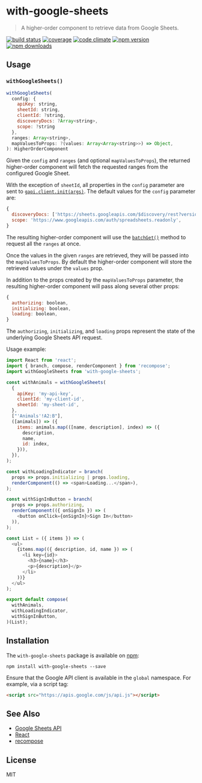 # with-google-sheets

> A higher-order component to retrieve data from Google Sheets.

[![build status](https://img.shields.io/travis/b2io/with-google-sheets.svg?style=flat-square)](https://travis-ci.org/b2io/with-google-sheets)
[![coverage](https://img.shields.io/codecov/c/github/b2io/with-google-sheets.svg?style=flat-square)](https://codecov.io/github/b2io/with-google-sheets)
[![code climate](https://img.shields.io/codeclimate/github/b2io/with-google-sheets.svg?style=flat-square)](https://codeclimate.com/github/b2io/with-google-sheets)
[![npm version](https://img.shields.io/npm/v/with-google-sheets.svg?style=flat-square)](https://www.npmjs.com/package/with-google-sheets)
[![npm downloads](https://img.shields.io/npm/dm/with-google-sheets.svg?style=flat-square)](https://www.npmjs.com/package/with-google-sheets)

## Usage

### `withGoogleSheets()`

```js
withGoogleSheets(
  config: {
    apiKey: string,
    sheetId: string,
    clientId: ?string,
    discoveryDocs: ?Array<string>,
    scope: ?string
  },
  ranges: Array<string>,
  mapValuesToProps: ?(values: Array<Array<string>>) => Object,
): HigherOrderComponent
```

Given the `config` and `ranges` (and optional `mapValuesToProps`), the returned higher-order component will fetch the requested ranges from the configured Google Sheet.

With the exception of `sheetId`, all properties in the `config` parameter are sent to [`gapi.client.init(args)`](https://developers.google.com/api-client-library/javascript/reference/referencedocs#gapiclientinitargs). The default values for the `config` parameter are:

```js
{
  discoveryDocs: ['https://sheets.googleapis.com/$discovery/rest?version=v4'],
  scope: 'https://www.googleapis.com/auth/spreadsheets.readonly',
}
```

The resulting higher-order component will use the [`batchGet()`](https://developers.google.com/sheets/api/reference/rest/v4/spreadsheets.values/batchGet) method to request all the `ranges` at once.

Once the values in the given `ranges` are retrieved, they will be passed into the `mapValuesToProps`. By default the higher-order component will store the retrieved values under the `values` prop.

In addition to the props created by the `mapValuesToProps` parameter, the resulting higher-order component will pass along several other props:

```js
{
  authorizing: boolean,
  initializing: boolean,
  loading: boolean,
}
```

The `authorizing`, `initializing`, and `loading` props represent the state of the underlying Google Sheets API request.

Usage example:

```js
import React from 'react';
import { branch, compose, renderComponent } from 'recompose';
import withGoogleSheets from 'with-google-sheets';

const withAnimals = withGoogleSheets(
  {
    apiKey: 'my-api-key',
    clientId: 'my-client-id',
    sheetId: 'my-sheet-id',
  },
  ["'Animals'!A2:B"],
  ([animals]) => ({
    items: animals.map(([name, description], index) => ({
      description,
      name,
      id: index,
    })),
  }),
);

const withLoadingIndicator = branch(
  props => props.initializing | props.loading,
  renderComponent(() => <span>Loading...</span>),
);

const withSignInButton = branch(
  props => props.authorizing,
  renderComponent(({ onSignIn }) => (
    <button onClick={onSignIn}>Sign In</button>
  )),
);

const List = ({ items }) => (
  <ul>
    {items.map(({ description, id, name }) => (
      <li key={id}>
        <h3>{name}</h3>
        <p>{description}</p>
      </li>
    ))}
  </ul>
);

export default compose(
  withAnimals,
  withLoadingIndicator,
  withSignInButton,
)(List);
```

## Installation

The `with-google-sheets` package is available on [npm](https://www.npmjs.com/):

```
npm install with-google-sheets --save
```

Ensure that the Google API client is available in the `global` namespace. For example, via a script tag:

```html
<script src="https://apis.google.com/js/api.js"></script>
```

## See Also

- [Google Sheets API](https://developers.google.com/sheets/api/quickstart/js)
- [React](https://github.com/facebook/react)
- [recompose](https://github.com/acdlite/recompose)

## License

MIT
